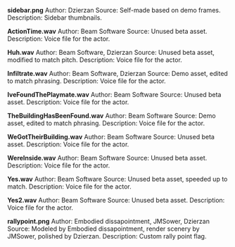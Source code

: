 **sidebar.png**
Author: Dzierzan
Source: Self-made based on demo frames.
Description: Sidebar thumbnails.

**ActionTime.wav**
Author: Beam Software
Source: Unused beta asset.
Description: Voice file for the actor.

**Huh.wav**
Author: Beam Software, Dzierzan
Source: Unused beta asset, modified to match pitch.
Description: Voice file for the actor.

**Infiltrate.wav**
Author: Beam Software, Dzierzan
Source: Demo asset, edited to match phrasing.
Description: Voice file for the actor.

**IveFoundThePlaymate.wav**
Author: Beam Software
Source: Unused beta asset.
Description: Voice file for the actor.

**TheBuildingHasBeenFound.wav**
Author: Beam Software
Source: Demo asset, edited to match phrasing.
Description: Voice file for the actor.

**WeGotTheirBuilding.wav**
Author: Beam Software
Source: Unused beta asset.
Description: Voice file for the actor.

**WereInside.wav**
Author: Beam Software
Source: Unused beta asset.
Description: Voice file for the actor.

**Yes.wav**
Author: Beam Software
Source: Unused beta asset, speeded up to match.
Description: Voice file for the actor.

**Yes2.wav**
Author: Beam Software
Source: Unused beta asset.
Description: Voice file for the actor.

**rallypoint.png**
Author: Embodied dissapointment, JMSower, Dzierzan
Source: Modeled by Embodied dissapointment, render scenery by JMSower, polished by Dzierzan.
Description: Custom rally point flag.
